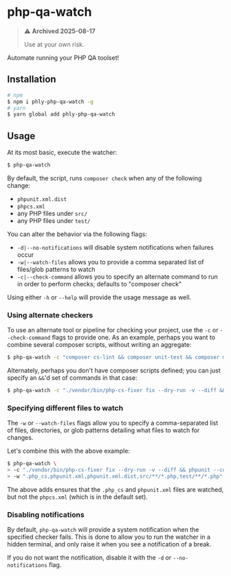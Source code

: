 # php-qa-watch

> :warning: **Archived 2025-08-17**
> 
> Use at your own risk.

Automate running your PHP QA toolset!

## Installation

```bash
# npm
$ npm i phly-php-qa-watch -g
# yarn
$ yarn global add phly-php-qa-watch
```

## Usage

At its most basic, execute the watcher:

```bash
$ php-qa-watch
```

By default, the script, runs `composer check` when any of the following change:

- `phpunit.xml.dist`
- `phpcs.xml`
- any PHP files under `src/`
- any PHP files under `test/`

You can alter the behavior via the following flags:

- `-d|--no-notifications` will disable system notifications when failures occur
- `-w|--watch-files` allows you to provide a comma separated list of files/glob
  patterns to watch
- `-c|--check-command` allows you to specify an alternate command to run in
  order to perform checks; defaults to "composer check"

Using either `-h` or `--help` will provide the usage message as well.

### Using alternate checkers

To use an alternate tool or pipeline for checking your project, use the `-c` or
`--check-command` flags to provide one. As an example, perhaps you want to
combine several composer scripts, without writing an aggregate:

```bash
$ php-qa-watch -c "composer cs-lint && composer unit-test && composer mess-detector"
```

Alternately, perhaps you don't have composer scripts defined; you can just
specify an `&&`'d set of commands in that case:

```bash
$ php-qa-watch -c "./vendor/bin/php-cs-fixer fix --dry-run -v --diff && phpunit --colors=always"
```

### Specifying different files to watch

The `-w` or `--watch-files` flags allow you to specify a comma-separated list of
files, directories, or glob patterns detailing what files to watch for changes.

Let's combine this with the above example:

```bash
$ php-qa-watch \
> -c "./vendor/bin/php-cs-fixer fix --dry-run -v --diff && phpunit --colors=always" \
> -w ".php_cs,phpunit.xml,phpunit.xml.dist,src/**/*.php,test/**/*.php"
```

The above adds ensures that the `.php_cs` and `phpunit.xml` files are watched,
but not the `phpcs.xml` (which is in the default set).

### Disabling notifications

By default, `php-qa-watch` will provide a system notification when the specified
checker fails. This is done to allow you to run the watcher in a hidden
terminal, and only raise it when you see a notification of a break.

If you do not want the notification, disable it with the `-d` or
`--no-notifications` flag.
